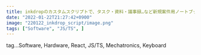 ```yaml
---
title: inkdropのカスタムスクリプトで、タスク・資料・議事録…など新規案件用ノートブックを作る
date: "2022-01-22T21:27:42+0900"
image: "220122_inkdrop_script/image.png"
tags: ["Software", "JS/TS", ]
---
```


tag...Software, Hardware, React, JS/TS, Mechatronics, Keyboard